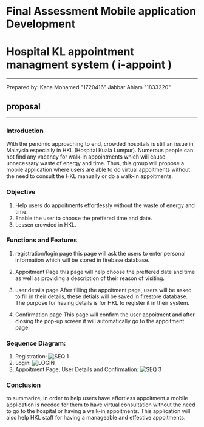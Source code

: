 # Final Assessment Mobile application Development 
# Hospital KL appointment managment system ( i-appoint )
---
Prepared by:
Kaha Mohamed "1720416"
Jabbar Ahlam "1833220"

## proposal
---

### Introduction
With the pendmic approaching to end, crowded hospitals is still an issue in Malaysia especially in HKL (Hospital Kuala Lumpur). Numerous people can not find any vacancy for walk-in appointments which will cause unnecessary waste of energy and time. Thus, this group will propose a mobile application where users are able to do virtual appoitments without the need to consult the HKL manually or do a walk-in appoitments. 

### Objective
1. Help users do appoitments effortlessly without the waste of energy and time.
2. Enable the user to choose the preffered time and date.
3. Lessen crowded in HKL.

### Functions and Features
1. registration/login page
this page will ask the users to enter personal information which will be stored in firebase database.

2. Appoitment Page
this page will help choose the preffered date and time as well as providing a description of their reason of visiting.

2. user details page
After filling the appoitment page, users will be asked to fill in their details, these detials will be saved in firestore database. The purpose for having details is for HKL to register it in their system.

4. Confirmation page 
This page will confirm the user appoitment and after closing the pop-up screen it will automatically go to the appoitment page.

### Sequence Diagram:
1. Registration:
![SEQ 1](https://user-images.githubusercontent.com/61966813/176135095-bdabc885-7485-467e-a11b-70bc50ea9329.png)
2. Login:
![LOGIN](https://user-images.githubusercontent.com/61966813/176138210-77b60400-f3ae-47e6-bac8-cabc7fc49e24.png)
3. Appoitment Page, User Details and Confirmation:
![SEQ 3](https://user-images.githubusercontent.com/61966813/176140169-36696971-2471-49c8-a9fc-b291b7bd74ed.png)

### Conclusion 
to summarize, in order to help users have effortless appoitment a mobile application is needed for them to have virtual consultation without the need to go to the hospital or having a walk-in appoitments. This application will also help HKL staff for having a manageable and effective appoitments. 





